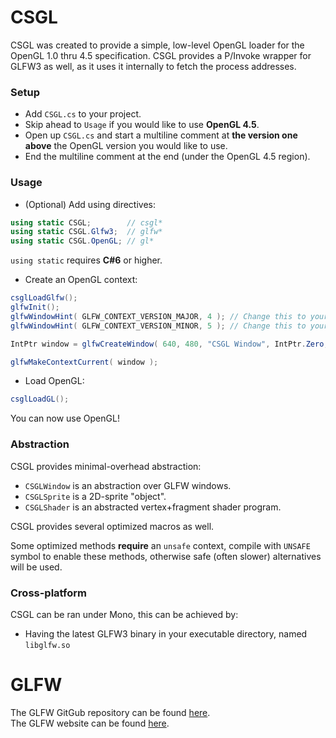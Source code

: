 # CSGL
CSGL was created to provide a simple, low-level OpenGL loader for the OpenGL 1.0 thru 4.5 specification.
CSGL provides a P/Invoke wrapper for GLFW3 as well, as it uses it internally to fetch the process addresses.  

### Setup
 - Add `CSGL.cs` to your project.
 - Skip ahead to `Usage` if you would like to use **OpenGL 4.5**.
 - Open up `CSGL.cs` and start a multiline comment at **the version one above** the OpenGL version you would like to use.
 - End the multiline comment at the end (under the OpenGL 4.5 region).  
  
### Usage
 - (Optional) Add using directives:
```csharp
using static CSGL;        // csgl*
using static CSGL.Glfw3;  // glfw*
using static CSGL.OpenGL; // gl*
```  
`using static` requires **C#6** or higher.
 - Create an OpenGL context:
```csharp
csglLoadGlfw();
glfwInit();
glfwWindowHint( GLFW_CONTEXT_VERSION_MAJOR, 4 ); // Change this to your targeted major version
glfwWindowHint( GLFW_CONTEXT_VERSION_MINOR, 5 ); // Change this to your targeted minor version

IntPtr window = glfwCreateWindow( 640, 480, "CSGL Window", IntPtr.Zero, IntPtr.Zero );

glfwMakeContextCurrent( window );
```  
  - Load OpenGL:  
```csharp
csglLoadGL();
```
You can now use OpenGL!

### Abstraction
CSGL provides minimal-overhead abstraction:
- `CSGLWindow` is an abstraction over GLFW windows.
- `CSGLSprite` is a 2D-sprite "object".
- `CSGLShader` is an abstracted vertex+fragment shader program.

CSGL provides several optimized macros as well.  
  
Some optimized methods **require** an `unsafe` context, compile with `UNSAFE` symbol to enable these methods, otherwise safe (often slower) alternatives will be used.

### Cross-platform
CSGL can be ran under Mono, this can be achieved by:
 - Having the latest GLFW3 binary in your executable directory, named `libglfw.so`

# GLFW
The GLFW GitGub repository can be found [here](https://github.com/glfw/glfw).  
The GLFW website can be found [here](http://www.glfw.org/).
